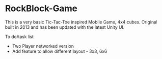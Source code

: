 # RockBlock-Game


This is a very basic Tic-Tac-Toe inspired Mobile Game, 4x4 cubes. Original built in 2013 and has been updated with the latest Unity UI. 

To do/task list
- Two Player networked version
- Add feature to allow different layout - 3x3, 6x6
